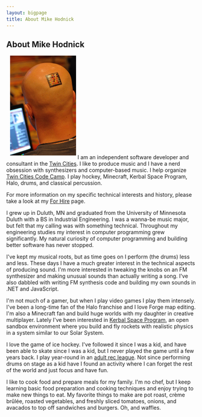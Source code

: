 ```yaml
---
layout: bigpage
title: About Mike Hodnick
---
```


<article>
<h2>About Mike Hodnick</h2>
<p><img src="/assets/images/head.jpg" alt="head" width="175" class="pull-right" style="margin-left: 10px; margin-bottom: 10px;" />
	I am an independent software developer and consultant in the 
	<a href="https://www.google.com/maps/preview#!data=!1m4!1m3!1d116203!2d-93.1667415!3d44.9693244">Twin Cities</a>.
	I like to produce music and I have a nerd obsession with synthesizers and 
	computer-based music. I help organize 
	<a href="http://twincitiescodecamp.com">Twin Cities Code Camp</a>.
	I play hockey, Minecraft, Kerbal Space Program, Halo, drums, and 
	classical percussion.</p>

<p>For more information on my specific technical interests and history,
	please take a look at my <a href="/forhire.html">For Hire</a> page.</p>

<p>I grew up in Duluth, MN and graduated from the University of Minnesota Duluth
	with a BS in Industrial Engineering. I was a wanna-be music major, but felt
	that my calling was with something technical. Throughout my engineering studies
	my interest in computer programming grew significantly. My natural curiosity of
	computer programming and building better software has never stopped.</p>

<p>I've kept my musical roots, but as time goes on I perform (the drums) less 
	and less. These days I have a much greater interest in the technical aspects
	of producing sound. I'm more interested in tweaking the knobs on an FM synthesizer and
	making unusual sounds than actually writing a song. I've also dabbled with
	writing FM synthesis code and building my own sounds in .NET and JavaScript.</p>

<p>I'm not much of a gamer, but when I play video games I play them intensely.
	I've been a long-time fan of the Halo franchise and I love Forge map editing.
	I'm also a Minecraft fan and build huge worlds with my daughter in creative
	multiplayer. Lately I've been interested in <a href="http://kerbalspaceprogram.com">Kerbal
	Space Program</a>, an open sandbox environment where you build and fly
	rockets with realistic physics in a system similar to our Solar System.</p>

<p>I love the game of ice hockey. I've followed it since I was a kid, and have 
	been able to skate since I was a kid, but I never played the game until a
	few years back. I play year-round in an <a href="http://ahahockey.com">adult
	rec league</a>. Not since performing drums on stage as a kid have I found an
	activity where I can forget the rest of the world and just focus and have
	fun.</p>

<p>I like to cook food and prepare meals for my family. I'm no chef, but I keep
	learning basic food preparation and cooking techniques and enjoy trying to
	make new things to eat. My favorite things to make are pot roast, 
	crème brûlée, roasted vegetables, and freshly sliced tomatoes, onions, and
	avacados to top off sandwiches and burgers. Oh, and waffles.</p>



<div class="clearfix"></div>

</article>